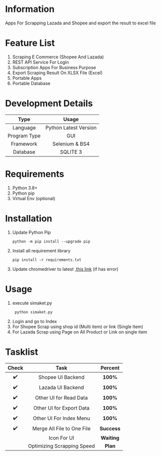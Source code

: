 # Information
Apps For Scrapping Lazada and Shopee and export the result to excel file

# Feature List
1. Scraping E Commerce (Shopee And Lazada)
2. REST API Service For Login
3. Subscription Apps For Business Purpose
4. Export Scraping Result On XLSX File (Excel)
5. Portable Apps
6. Portable Database

# Development Details
|     Type     |         Usage         |
| :----------: | :-------------------: |
|   Language   | Python Latest Version |
| Program Type |          GUI          |
|  Framework   |    Selenium & BS4     |
|   Database   |       SQLITE 3        |

# Requirements
1. Python 3.8+
2. Python pip
3. Virtual Env (optional)

# Installation
1. Update Python Pip
    ```
    python -m pip install --upgrade pip
    ```
2. Install all requirement library
    ```
    pip install -r requirements.txt
    ```
3. Update chromedriver to latest ,[this link](https://chromedriver.chromium.org/) (if has error)

# Usage
1. execute simaket.py
   ```
    python simaket.py
   ```
2. Login and go to Index
3. For Shopee Scrap using shop id (Multi item) or link (Single Item)
4. For Lazada Scrap using Page on All Product or Link on single item


# Tasklist 

|       Check        |            Task            |   Percent   |
| :----------------: | :------------------------: | :---------: |
| :heavy_check_mark: |     Shopee UI Backend      |  __100%__   |
| :heavy_check_mark: |     Lazada UI Backend      |  __100%__   |
| :heavy_check_mark: |   Other UI for Read Data   |  __100%__   |
| :heavy_check_mark: |  Other UI for Export Data  |  __100%__   |
| :heavy_check_mark: |  Other UI For Index Menu   |  __100%__   |
| :heavy_check_mark: | Merge All File to One File | __Success__ |
|                    |        Icon For UI         | __Waiting__ |
|                    | Optimizing Scrapping Speed |  __Plan__   |